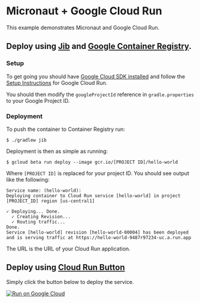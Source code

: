 # Micronaut + Google Cloud Run

This example demonstrates Micronaut and Google Cloud Run.

## Deploy using [Jib](https://github.com/GoogleContainerTools/jib) and [Google Container Registry](https://cloud.google.com/container-registry/).

### Setup

To get going you should have [Google Cloud SDK installed](https://cloud.google.com/sdk/install) and follow the [Setup Instructions](https://cloud.google.com/run/docs/setup) for Google Cloud Run.

You should then modify the `googleProjectId` reference in `gradle.properties` to your Google Project ID.

### Deployment

To push the container to Container Registry run:

```
$ ./gradlew jib
```

Deployment is then as simple as running:

```
$ gcloud beta run deploy --image gcr.io/[PROJECT ID]/hello-world
```

Where `[PROJECT ID]` is replaced for your project ID. You should see output like the following:

```
Service name: (hello-world):  
Deploying container to Cloud Run service [hello-world] in project [PROJECT_ID] region [us-central1]

✓ Deploying... Done.                                                                                                                                                                                                            
  ✓ Creating Revision...                                                                                                                                                                                                        
  ✓ Routing traffic...                                                                                                                                                                                                          
Done.                                                                                                                                                                                                                           
Service [hello-world] revision [hello-world-00004] has been deployed and is serving traffic at https://hello-world-9487r97234-uc.a.run.app
```

The URL is the URL of your Cloud Run application.

## Deploy using [Cloud Run Button](https://github.com/GoogleCloudPlatform/cloud-run-button)

Simply click the button below to deploy the service.

[![Run on Google Cloud](https://storage.googleapis.com/cloudrun/button.svg)](https://console.cloud.google.com/cloudshell/editor?shellonly=true&cloudshell_image=gcr.io/cloudrun/button&cloudshell_git_repo=https://github.com/micronaut-projects/micronaut-gcp.git&cloudshell_dir=examples/hello-world-cloud-run)

